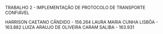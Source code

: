 TRABALHO 2 - IMPLEMENTAÇÃO DE PROTOCOLO DE TRANSPORTE CONFIÁVEL


HARRISON CAETANO CÂNDIDO - 156.264
LAURA MARIA CUNHA LISBÔA - 163.882
LUIZA ARAUJO DE OLIVEIRA CARAM SALIBA - 163.931
